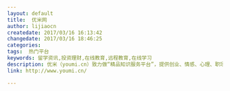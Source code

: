 ```yaml
---
layout: default
title:  优米网
author: lijiaocn
createdate: 2017/03/16 16:13:42
changedate: 2017/03/16 18:46:25
categories:
tags:  热门平台
keywords: 留学资讯,投资理财,在线教育,远程教育,在线学习
description: 优米（youmi.cn）致力做“精品知识服务平台”，提供创业、情感、心理、职场、财经、留学、资讯、投资理财等多个领域的精品知识，以音频、视频、问答、专栏、直播等方式传递给用户，打造以“知识IP”为核心的生态系统。
link: http://www.youmi.cn/

---
```

